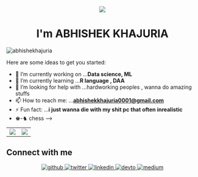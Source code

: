 <!-- <h1 align="center">Hi 👋, I'm ABHISHEK KHAJURIA</h1> -->
<div align="center">
<img src="https://user-images.githubusercontent.com/42115530/92640221-9728ca00-f2fa-11ea-8994-c72b26e937de.gif" align="center"/>
</div>
<h1 align="center">I'm ABHISHEK KHAJURIA</h1>




<p align="left"> <img src="https://komarev.com/ghpvc/?username=abhishekhajuria" alt="abhishekhajuria" /> </p>

Here are some ideas to get you started:

- 🔭 I’m currently working on ...**Data science, ML**
- 🌱 I’m currently learning ...**R language , DAA**
- 🤔 I’m looking for help with ...hardworking peoples , wanna do amazing stuffs 
- 📫 How to reach me: ...**abhishekkhajuria0001@gmail.com**
- ⚡ Fun fact: ...**i just wanna die with my shit pc that often inrealistic**
-  ♚-♞ chess
-->

<table align="center" cellspacing="0" cellpadding="0" border="0">
  <tr>
    <td>
      <a href="https://github.com/abhishekhajuria">
        <img src="https://github-readme-stats.vercel.app/api?username=abhishekhajuria&show_icons=true&include_all_commits=true&theme=tokyonight">
      <a/>
    </td>
    <td>
      <a href="https://github.com/abhishekhajuria">
        <img src="https://github-readme-stats.vercel.app/api/top-langs/?username=abhishekhajuria&layout=compact&theme=tokyonight">
      <a/>
    </td>
   </tr>
</table>


## Connect with me  
<div align="center">
<a href="https://github.com/abhishekhajuria" target="_blank">
<img src=https://img.shields.io/badge/github-%2324292e.svg?&style=for-the-badge&logo=github&logoColor=white alt=github style="margin-bottom: 5px;" />
</a>
<a href="https://twitter.com/im_khajuria" target="_blank">
<img src=https://img.shields.io/badge/twitter-%2300acee.svg?&style=for-the-badge&logo=twitter&logoColor=white alt=twitter style="margin-bottom: 5px;" />
</a>
 <a href="https://linkedin.com/in/abhishekhajuria/" target="_blank">
<img src=https://img.shields.io/badge/linkedin-%231E77B5.svg?&style=for-the-badge&logo=linkedin&logoColor=white alt=linkedin style="margin-bottom: 5px;" />
</a>

<a href="https://dev.to/abhishekhajuria" target="_blank">
<img src=https://img.shields.io/badge/dev.to-%2308090A.svg?&style=for-the-badge&logo=dev.to&logoColor=white alt=devto style="margin-bottom: 5px;" />
</a>
  <a href="https://medium.com/@abhishekhajuria" target="_blank">
<img src=https://img.shields.io/badge/medium-%23292929.svg?&style=for-the-badge&logo=medium&logoColor=white alt=medium style="margin-bottom: 5px;" />
</a>  
</div>  
    
     
